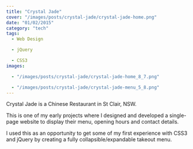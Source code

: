 ```yaml
---
title: "Crystal Jade"
cover: "/images/posts/crystal-jade/crystal-jade-home.png"
date: "01/02/2015"
category: "tech"
tags:
  - Web Design

  - jQuery

  - CSS3
images:

  - "/images/posts/crystal-jade/crystal-jade-home_8_7.png"

  - "/images/posts/crystal-jade/crystal-jade-menu_5_8.png"
---
```


Crystal Jade is a Chinese Restaurant in St Clair, NSW.

This is one of my early projects where I designed and developed a single-page website to display their menu, opening hours and contact details.

I used this as an opportunity to get some of my first experience with CSS3 and jQuery by creating a fully collapsible/expandable takeout menu.
